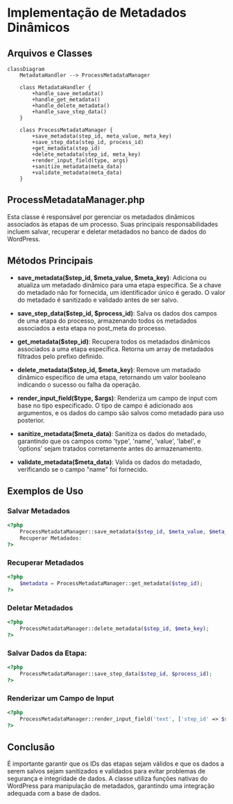# Implementação de Metadados Dinâmicos

## Arquivos e Classes
```mermaid
classDiagram
    MetadataHandler --> ProcessMetadataManager

    class MetadataHandler {
        +handle_save_metadata()
        +handle_get_metadata()
        +handle_delete_metadata()
        +handle_save_step_data()
    }

    class ProcessMetadataManager {
        +save_metadata(step_id, meta_value, meta_key)
        +save_step_data(step_id, process_id)
        +get_metadata(step_id)
        +delete_metadata(step_id, meta_key)
        +render_input_field(type, args)
        +sanitize_metadata(meta_data)
        +validate_metadata(meta_data)
    }
```
## ProcessMetadataManager.php

Esta classe é responsável por gerenciar os metadados dinâmicos associados às etapas de um processo. Suas principais responsabilidades incluem salvar, recuperar e deletar metadados no banco de dados do WordPress.

## Métodos Principais

- **save_metadata($step_id, $meta_value, $meta_key)**: Adiciona ou atualiza um metadado dinâmico para uma etapa específica. Se a chave do metadado não for fornecida, um identificador único é gerado. O valor do metadado é sanitizado e validado antes de ser salvo.

- **save_step_data($step_id, $process_id)**: Salva os dados dos campos de uma etapa do processo, armazenando todos os metadados associados a esta etapa no post_meta do processo.

- **get_metadata($step_id)**: Recupera todos os metadados dinâmicos associados a uma etapa específica. Retorna um array de metadados filtrados pelo prefixo definido.

- **delete_metadata($step_id, $meta_key)**: Remove um metadado dinâmico específico de uma etapa, retornando um valor booleano indicando o sucesso ou falha da operação.

- **render_input_field($type, $args)**: Renderiza um campo de input com base no tipo especificado. O tipo de campo é adicionado aos argumentos, e os dados do campo são salvos como metadado para uso posterior.

- **sanitize_metadata($meta_data)**: Sanitiza os dados do metadado, garantindo que os campos como 'type', 'name', 'value', 'label', e 'options' sejam tratados corretamente antes do armazenamento.

- **validate_metadata($meta_data)**: Valida os dados do metadado, verificando se o campo "name" foi fornecido.

## Exemplos de Uso

### Salvar Metadados
```php
<?php
    ProcessMetadataManager::save_metadata($step_id, $meta_value, $meta_key);
    Recuperar Metadados:
?>
```

### Recuperar Metadados
```php
<?php
    $metadata = ProcessMetadataManager::get_metadata($step_id);
?>
```

### Deletar Metadados
```php
<?php
    ProcessMetadataManager::delete_metadata($step_id, $meta_key);
?>
```

### Salvar Dados da Etapa:
```php
<?php
    ProcessMetadataManager::save_step_data($step_id, $process_id);
?>
```

### Renderizar um Campo de Input
```php
<?php
    ProcessMetadataManager::render_input_field('text', ['step_id' => $step_id, 'name' => 'campo_exemplo', 'label' => 'Campo de Exemplo']);
?>
```

## Conclusão
É importante garantir que os IDs das etapas sejam válidos e que os dados a serem salvos sejam sanitizados e validados para evitar problemas de segurança e integridade de dados.
A classe utiliza funções nativas do WordPress para manipulação de metadados, garantindo uma integração adequada com a base de dados.
